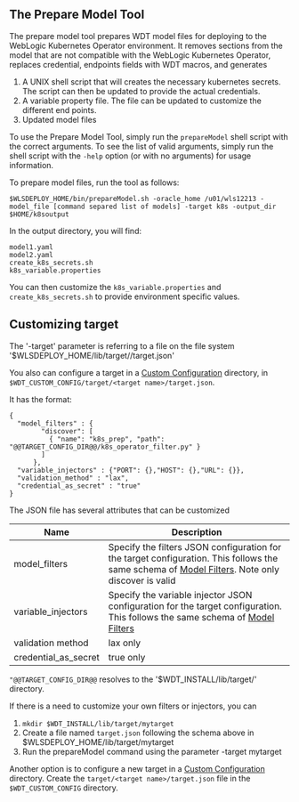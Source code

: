 ## The Prepare Model Tool

The prepare model tool prepares WDT model files for deploying to the WebLogic Kubernetes Operator environment. It removes sections 
from the model that are not compatible with the WebLogic Kubernetes Operator, replaces credential, endpoints fields with WDT macros, and generates 

1. A UNIX shell script that will creates the necessary kubernetes secrets. The script can then be updated to provide the actual credentials.
2. A variable property file. The file can be updated to customize the different end points.
3. Updated model files
     
To use the Prepare Model Tool, simply run the `prepareModel` shell script with the correct arguments.  To see the list of valid arguments, simply run the shell script with the `-help` option (or with no arguments) for usage information.

To prepare model files, run the tool as follows:
```
$WLSDEPLOY_HOME/bin/prepareModel.sh -oracle_home /u01/wls12213 -model_file [command separed list of models] -target k8s -output_dir $HOME/k8soutput
```

In the output directory, you will find:
```
model1.yaml
model2.yaml
create_k8s_secrets.sh
k8s_variable.properties
```

You can then customize the `k8s_variable.properties` and `create_k8s_secrets.sh` to provide environment specific values.

## Customizing target 

The '-target' parameter is referring to a file on the file system '$WLSDEPLOY_HOME/lib/target/<target value>/target.json'

You also can configure a target in a [Custom Configuration](config/custom_configuration.md) directory, in `$WDT_CUSTOM_CONFIG/target/<target name>/target.json`. 

It has the format:
```
{
  "model_filters" : {
        "discover": [
          { "name": "k8s_prep", "path": "@@TARGET_CONFIG_DIR@@/k8s_operator_filter.py" }
        ]
      },
  "variable_injectors" : {"PORT": {},"HOST": {},"URL": {}},
  "validation_method" : "lax",
  "credential_as_secret" : "true"
}
```

The JSON file has several attributes that can be customized

| Name | Description |
| --- | --- |
| model_filters | Specify the filters JSON configuration for the target configuration.  This follows the same schema of [Model Filters](tool_filters.md). Note only discover is valid | 
| variable_injectors | Specify the variable injector JSON configuration for the target configuration.  This follows the same schema of [Model Filters](tool_filters.md)|
| validation method | lax only |
| credential_as_secret | true only |

`"@@TARGET_CONFIG_DIR@@` resolves to the '$WDT_INSTALL/lib/target/<target value>' directory.  

If there is a need to customize your own filters or injectors, you can

1. ```mkdir $WDT_INSTALL/lib/target/mytarget```
2. Create a file named `target.json` following the schema above in $WLSDEPLOY_HOME/lib/target/mytarget
3. Run the prepareModel command using the parameter -target mytarget

Another option is to configure a new target in a [Custom Configuration](config/custom_configuration.md) directory. Create the `target/<target name>/target.json` file in the `$WDT_CUSTOM_CONFIG` directory. 
